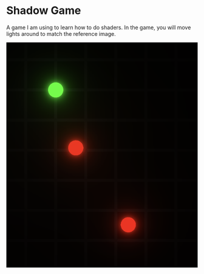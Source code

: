 # Shadow Game

A game I am using to learn how to do shaders. In the game, you will move lights
around to match the reference image.

![](./docs/screenshot.png)
